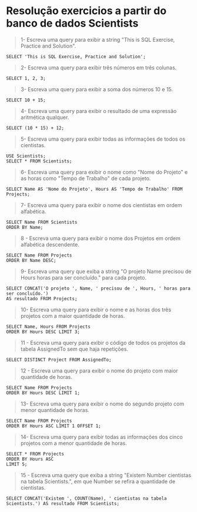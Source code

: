 # Resolução exercicios a partir do banco de dados Scientists

> 1- Escreva uma query para exibir a string "This is SQL Exercise, Practice and Solution".

```console
SELECT 'This is SQL Exercise, Practice and Solution';
```

> 2- Escreva uma query para exibir três números em três colunas.

```console
SELECT 1, 2, 3;
```

> 3- Escreva uma query para exibir a soma dos números 10 e 15.

```console
SELECT 10 + 15;
```

> 4- Escreva uma query para exibir o resultado de uma expressão aritmética qualquer.

```console
SELECT (10 * 15) + 12;
```

> 5- Escreva uma query para exibir todas as informações de todos os cientistas.

```console
USE Scientists;
SELECT * FROM Scientists;
```

> 6- Escreva uma query para exibir o nome como "Nome do Projeto" e as horas como "Tempo de Trabalho" de cada projeto.

```console
SELECT Name AS 'Nome do Projeto', Hours AS 'Tempo de Trabalho' FROM Projects;
```

> 7- Escreva uma query para exibir o nome dos cientistas em ordem alfabética.

```console
SELECT Name FROM Scientists
ORDER BY Name;
```

> 8 - Escreva uma query para exibir o nome dos Projetos em ordem alfabética descendente.

```console
SELECT Name FROM Projects
ORDER BY Name DESC;
```

> 9- Escreva uma query que exiba a string "O projeto Name precisou de Hours horas para ser concluído." para cada projeto.

```console
SELECT CONCAT('O projeto ', Name, ' precisou de ', Hours, ' horas para ser concluído.')
AS resultado FROM Projects;
```

> 10- Escreva uma query para exibir o nome e as horas dos três projetos com a maior quantidade de horas.

```console
SELECT Name, Hours FROM Projects
ORDER BY Hours DESC LIMIT 3;
```

> 11 - Escreva uma query para exibir o código de todos os projetos da tabela AssignedTo sem que haja repetições.

```console
SELECT DISTINCT Project FROM AssignedTo;
```

> 12 - Escreva uma query para exibir o nome do projeto com maior quantidade de horas.

```console
SELECT Name FROM Projects
ORDER BY Hours DESC LIMIT 1;
```

> 13- Escreva uma query para exibir o nome do segundo projeto com menor quantidade de horas.

```console
SELECT Name FROM Projects
ORDER BY Hours ASC LIMIT 1 OFFSET 1;
```

> 14- Escreva uma query para exibir todas as informações dos cinco projetos com a menor quantidade de horas.

```console
SELECT * FROM Projects
ORDER BY Hours ASC
LIMIT 5;
```

> 15 - Escreva uma query que exiba a string "Existem Number cientistas na tabela Scientists.", em que Number se refira a quantidade de cientistas.

```console
SELECT CONCAT('Existem ', COUNT(Name), ' cientistas na tabela Scientists.') AS resultado FROM Scientists;
```

